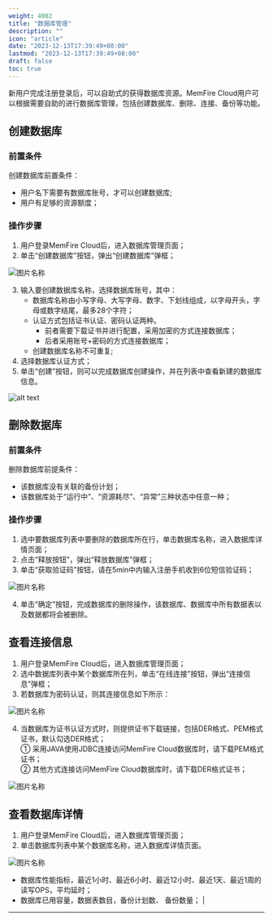 ```yaml
---
weight: 4002
title: "数据库管理"
description: ""
icon: "article"
date: "2023-12-13T17:39:49+08:00"
lastmod: "2023-12-13T17:39:49+08:00"
draft: false
toc: true
---
```




新用户完成注册登录后，可以自助式的获得数据库资源。MemFire Cloud用户可以根据需要自助的进行数据库管理，包括创建数据库、删除、连接、备份等功能。
## 创建数据库
### 前置条件
创建数据库前置条件：  
*   用户名下需要有数据库账号，才可以创建数据库;  
*   用户有足够的资源额度；

### 操作步骤
1. 用户登录MemFire Cloud后，进入数据库管理页面；  
2. 单击“创建数据库”按钮，弹出“创建数据库”弹框；  
<!-- ![alt text](../_media/createdb.png)   -->
<div style="width:70%" >
<img src="../_media/createdb.png"  alt="图片名称" align=center>
</div>  

3. 输入要创建数据库名称，选择数据库账号，其中：      
    - 数据库名称由小写字母、大写字母、数字、下划线组成，以字母开头，字母或数字结尾，最多28个字符；   
    - 认证方式包括证书认证、密码认证两种。
        * 前者需要下载证书并进行配置，采用加密的方式连接数据库；  
        * 后者采用账号+密码的方式连接数据库；   
    - 创建数据库名称不可重复;  
5. 选择数据库认证方式；  
6. 单击“创建”按钮，则可以完成数据库创建操作，并在列表中查看新建的数据库信息。
<!-- <div style="width:80%" >
<img src="../_media/dblist.png"  alt="图片名称" align=center>
</div>       -->
 ![alt text](../_media/dblist.png)    

## 删除数据库
### 前置条件
删除数据库前提条件：  
*   该数据库没有关联的备份计划；  
*   该数据库处于“运行中”、“资源耗尽”、“异常”三种状态中任意一种；   

### 操作步骤
1. 选中要数据库列表中要删除的数据库所在行，单击数据库名称，进入数据库详情页面；   
2. 点击“释放按钮”，弹出“释放数据库”弹框；    
3. 单击“获取验证码”按钮，请在5min中内输入注册手机收到6位短信验证码； 
<div style="width:90%" >
<img src="../_media/deletedb2.png"  alt="图片名称" align=center>
</div>  
<!-- ![alt text](../_media/deletedb2.png)  -->

4. 单击“确定”按钮，完成数据库的删除操作，该数据库、数据库中所有数据表以及数据都将会被删除。  


## 查看连接信息
1. 用户登录MemFire Cloud后，进入数据库管理页面；  
2. 选中数据库列表中某个数据库所在列，单击“在线连接”按钮，弹出“连接信息”弹框；  
3. 若数据库为密码认证，则其连接信息如下所示：   
<div style="width:70%" >
<img src="../_media/connect1.png"  alt="图片名称" align=center>
</div>   
<!-- ![alt text](../_media/connect1.png)    -->

4. 当数据库为证书认证方式时，则提供证书下载链接，包括DER格式、PEM格式证书，默认勾选DER格式；        
① 采用JAVA使用JDBC连接访问MemFire Cloud数据库时，请下载PEM格式证书；    
② 其他方式连接访问MemFire Cloud数据库时，请下载DER格式证书；       
<!-- ![alt text](../_media/connect2.png)    -->
<div style="width:70%" >
<img src="../_media/connect2.png"  alt="图片名称" align=center>
</div> 

## 查看数据库详情
1. 用户登录MemFire Cloud后，进入数据库管理页面；  
2. 单击数据库列表中某个数据库名称，进入数据库详情页面。   
<div style="width:90%" >
<img src="../_media/dbdetail.png"  alt="图片名称" align=center>
</div> 
<!-- ![alt text](../_media/dbdetail.png)    -->
   
   - 数据库性能指标，最近1小时、最近6小时、最近12小时、最近1天、最近1周的读写OPS，平均延时；  
   - 数据库已用容量，数据表数目，备份计划数、 备份数量；                  |

---
